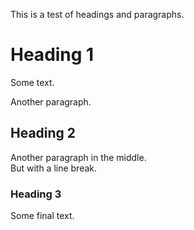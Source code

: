 This is a test of headings and paragraphs.


# Heading 1

Some text.

Another paragraph.


## Heading 2

Another paragraph in the middle.  
But with a line break.


### Heading 3

Some final text.
